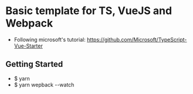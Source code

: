 # Basic template for TS, VueJS and Webpack
- Following microsoft's tutorial: https://github.com/Microsoft/TypeScript-Vue-Starter

## Getting Started
- $ yarn
- $ yarn wepback --watch